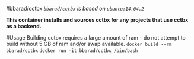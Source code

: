 #bbarad/cctbx
*`bbarad/cctbx` is based on `ubuntu:14.04.2`*

**This container installs and sources cctbx for any projects that use cctbx as a backend.**

#Usage 
Building cctbx requires a large amount of ram - do not attempt to build without 5 GB of ram and/or swap available.
`docker build --rm bbarad/cctbx`
`docker run -it bbarad/cctbx /bin/bash`